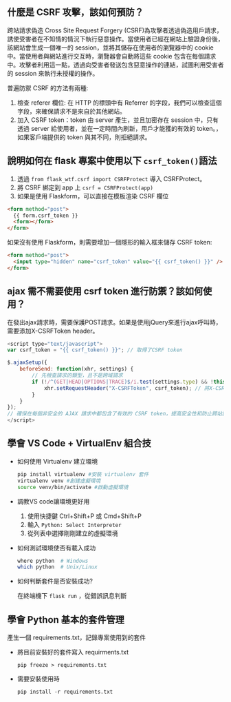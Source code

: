 ## 什麼是 CSRF 攻擊，該如何預防？

  跨站請求偽造 Cross Site Request Forgery (CSRF)為攻擊者透過偽造用戶請求，誘使受害者在不知情的情況下執行惡意操作。當使用者已經在網站上驗證身份後，該網站會生成一個唯一的 session，並將其儲存在使用者的瀏覽器中的 cookie 中。當使用者與網站進行交互時，瀏覽器會自動將這些 cookie 包含在每個請求中。攻擊者利用這一點，透過向受害者發送包含惡意操作的連結，試圖利用受害者的 session 來執行未授權的操作。

  普遍防禦 CSRF 的方法有兩種:

  1. 檢查 referer 欄位: 在 HTTP 的標頭中有 Referrer 的字段，我們可以檢查這個字段，來確保請求不是來自於其他網站。
  2. 加入 CSRF token：token 由 server 產生，並且加密存在 session 中，只有透過 server 給使用者，並在一定時間內刷新，用戶才能獲的有效的 token。，如果客戶端提供的 token 與其不同，則拒絕請求。

## 說明如何在 flask 專案中使用以下 `csrf_token()`語法

  1. 透過 `from flask_wtf.csrf import CSRFProtect` 導入 CSRFProtect。
  2. 將 CSRF 綁定到 app 上 `csrf = CSRFProtect(app)`
  3. 如果是使用 Flaskform，可以直接在模板渲染 CSRF 欄位

  ```html
  <form method="post">
    {{ form.csrf_token }}
    <form></form>
  </form>
  ```

  如果沒有使用 Flaskform，則需要增加一個隱形的輸入框來儲存 CSRF token:

  ```html
  <form method="post">
    <input type="hidden" name="csrf_token" value="{{ csrf_token() }}" />
  </form>
  ```

## ajax 需不需要使用 csrf token 進行防禦？該如何使用？

  在發出ajax請求時，需要保護POST請求。如果是使用jQuery來進行ajax呼叫時，需要添加X-CSRFToken header。

  ```javascript
  <script type="text/javascript"> 
  var csrf_token = "{{ csrf_token() }}"; // 取得了CSRF token

  $.ajaxSetup({
      beforeSend: function(xhr, settings) {
          // 先檢查請求的類型，且不是跨域請求
          if (!/^(GET|HEAD|OPTIONS|TRACE)$/i.test(settings.type) && !this.crossDomain) {
              xhr.setRequestHeader("X-CSRFToken", csrf_token); // 將X-CSRFToken加到header
          }
      }
  });
  // 確保在每個非安全的 AJAX 請求中都包含了有效的 CSRF token，提高安全性和防止跨站請求偽造攻擊
  </script>
  ```

## 學會 VS Code + VirtualEnv 組合技

  - 如何使用 Virtualenv 建立環境
    ```bash
    pip install virtualenv #安裝 virtualenv 套件
    virtualenv venv #創建虛擬環境
    source venv/bin/activate #啟動虛擬環境
    ```
  - 調教VS code讓環境更好用
    1. 使用快捷鍵 Ctrl+Shift+P 或 Cmd+Shift+P
    2. 輸入 `Python: Select Interpreter`
    3. 從列表中選擇剛剛建立的虛擬環境

  - 如何測試環境使否有載入成功
    ```bash
    where python  # Windows 
    which python  # Unix/Linux
    ```

  - 如何判斷套件是否安裝成功?
  
    在終端機下 `flask run` ，從錯誤訊息判斷

## 學會 Python 基本的套件管理

產生一個 requirements.txt，記錄專案使用到的套件

- 將目前安裝好的套件寫入 requirments.txt

  ``` pip freeze > requirements.txt ```

- 需要安裝使用時

  ``` pip install -r requirements.txt ```
